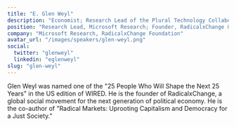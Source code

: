 ```yaml
---
title: "E. Glen Weyl"
description: "Economist; Research Lead of the Plural Technology Collaboratory at Microsoft Research; Founder of RadicalxChange & Plurality Institute"
position: "Research Lead, Microsoft Research; Founder, RadicalxChange & Plurality Institute"
company: "Microsoft Research, RadicalxChange Foundation"
avatar_url: "/images/speakers/glen-weyl.png"
social:
  twitter: "glenweyl"
  linkedin: "eglenweyl"
slug: "glen-weyl"
---
```


Glen Weyl was named one of the "25 People Who Will Shape the Next 25 Years" in the US edition of WIRED. He is the founder of RadicalxChange, a global social movement for the next generation of political economy. He is the co-author of "Radical Markets: Uprooting Capitalism and Democracy for a Just Society."
